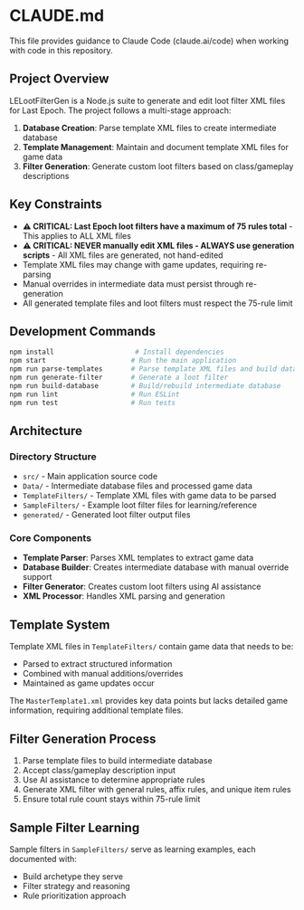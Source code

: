 # CLAUDE.md

This file provides guidance to Claude Code (claude.ai/code) when working with code in this repository.

## Project Overview

LELootFilterGen is a Node.js suite to generate and edit loot filter XML files for Last Epoch. The project follows a multi-stage approach:

1. **Database Creation**: Parse template XML files to create intermediate database
2. **Template Management**: Maintain and document template XML files for game data
3. **Filter Generation**: Generate custom loot filters based on class/gameplay descriptions

## Key Constraints

- **⚠️ CRITICAL: Last Epoch loot filters have a maximum of 75 rules total** - This applies to ALL XML files
- **⚠️ CRITICAL: NEVER manually edit XML files - ALWAYS use generation scripts** - All XML files are generated, not hand-edited
- Template XML files may change with game updates, requiring re-parsing
- Manual overrides in intermediate data must persist through re-generation
- All generated template files and loot filters must respect the 75-rule limit

## Development Commands

```bash
npm install                    # Install dependencies
npm start                     # Run the main application
npm run parse-templates       # Parse template XML files and build database
npm run generate-filter       # Generate a loot filter
npm run build-database        # Build/rebuild intermediate database
npm run lint                  # Run ESLint
npm run test                  # Run tests
```

## Architecture

### Directory Structure
- `src/` - Main application source code
- `Data/` - Intermediate database files and processed game data
- `TemplateFilters/` - Template XML files with game data to be parsed
- `SampleFilters/` - Example loot filter files for learning/reference
- `generated/` - Generated loot filter output files

### Core Components
- **Template Parser**: Parses XML templates to extract game data
- **Database Builder**: Creates intermediate database with manual override support
- **Filter Generator**: Creates custom loot filters using AI assistance
- **XML Processor**: Handles XML parsing and generation

## Template System

Template XML files in `TemplateFilters/` contain game data that needs to be:
- Parsed to extract structured information
- Combined with manual additions/overrides
- Maintained as game updates occur

The `MasterTemplate1.xml` provides key data points but lacks detailed game information, requiring additional template files.

## Filter Generation Process

1. Parse template files to build intermediate database
2. Accept class/gameplay description input
3. Use AI assistance to determine appropriate rules
4. Generate XML filter with general rules, affix rules, and unique item rules
5. Ensure total rule count stays within 75-rule limit

## Sample Filter Learning

Sample filters in `SampleFilters/` serve as learning examples, each documented with:
- Build archetype they serve
- Filter strategy and reasoning
- Rule prioritization approach
